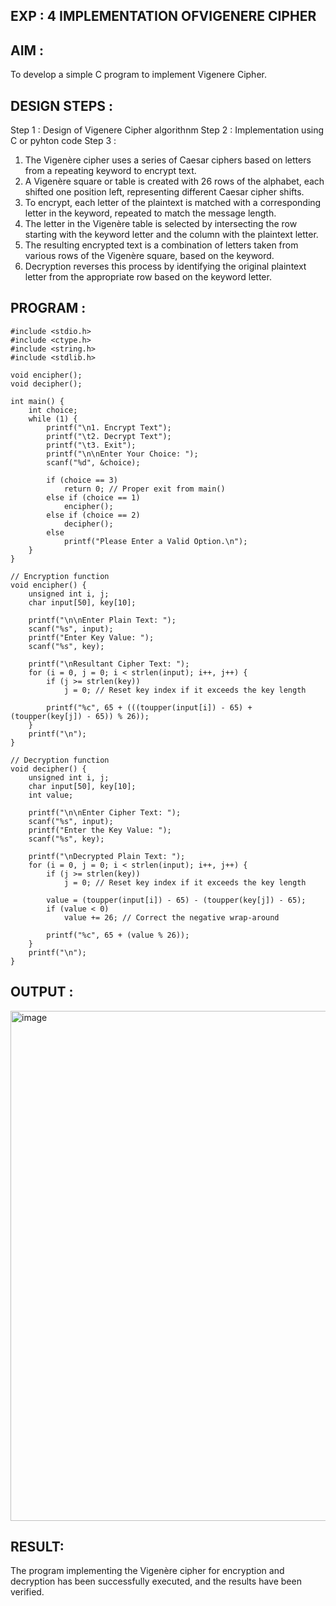 ## EXP : 4 IMPLEMENTATION OFVIGENERE CIPHER

## AIM :
To develop a simple C program to implement Vigenere Cipher.
## DESIGN STEPS :
Step 1 :
Design of Vigenere Cipher algorithnm
Step 2 :
Implementation using C or pyhton code
Step 3 :
1.	The Vigenère cipher uses a series of Caesar ciphers based on letters from a repeating keyword to encrypt text.
2.	A Vigenère square or table is created with 26 rows of the alphabet, each shifted one position left, representing different Caesar cipher shifts.
3.	To encrypt, each letter of the plaintext is matched with a corresponding letter in the keyword, repeated to match the message length.
4.	The letter in the Vigenère table is selected by intersecting the row starting with the keyword letter and the column with the plaintext letter.
5.	The resulting encrypted text is a combination of letters taken from various rows of the Vigenère square, based on the keyword.
6.	Decryption reverses this process by identifying the original plaintext letter from the appropriate row based on the keyword letter.

## PROGRAM :
```
#include <stdio.h>
#include <ctype.h>
#include <string.h>
#include <stdlib.h>

void encipher();
void decipher();

int main() {
    int choice;
    while (1) {
        printf("\n1. Encrypt Text");
        printf("\t2. Decrypt Text");
        printf("\t3. Exit");
        printf("\n\nEnter Your Choice: ");
        scanf("%d", &choice);

        if (choice == 3)
            return 0; // Proper exit from main()
        else if (choice == 1)
            encipher();
        else if (choice == 2)
            decipher();
        else
            printf("Please Enter a Valid Option.\n");
    }
}

// Encryption function
void encipher() {
    unsigned int i, j;
    char input[50], key[10];

    printf("\n\nEnter Plain Text: ");
    scanf("%s", input);
    printf("Enter Key Value: ");
    scanf("%s", key);

    printf("\nResultant Cipher Text: ");
    for (i = 0, j = 0; i < strlen(input); i++, j++) {
        if (j >= strlen(key))
            j = 0; // Reset key index if it exceeds the key length

        printf("%c", 65 + (((toupper(input[i]) - 65) + (toupper(key[j]) - 65)) % 26));
    }
    printf("\n");
}

// Decryption function
void decipher() {
    unsigned int i, j;
    char input[50], key[10];
    int value;

    printf("\n\nEnter Cipher Text: ");
    scanf("%s", input);
    printf("Enter the Key Value: ");
    scanf("%s", key);

    printf("\nDecrypted Plain Text: ");
    for (i = 0, j = 0; i < strlen(input); i++, j++) {
        if (j >= strlen(key))
            j = 0; // Reset key index if it exceeds the key length

        value = (toupper(input[i]) - 65) - (toupper(key[j]) - 65);
        if (value < 0)
            value += 26; // Correct the negative wrap-around

        printf("%c", 65 + (value % 26));
    }
    printf("\n");
}
```
## OUTPUT :
<img width="1024" height="816" alt="image" src="https://github.com/user-attachments/assets/95a3e1cc-f182-4ac4-aca1-67102d221c27" />

## RESULT:
The program implementing the Vigenère cipher for encryption and decryption has been successfully	executed,	and	the	results	have	been	verified.
